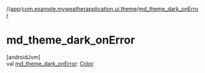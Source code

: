 //[app](../../index.md)/[com.example.myweatherapplication.ui.theme](index.md)/[md_theme_dark_onError](md_theme_dark_on-error.md)

# md_theme_dark_onError

[androidJvm]\
val [md_theme_dark_onError](md_theme_dark_on-error.md): [Color](https://developer.android.com/reference/kotlin/androidx/compose/ui/graphics/Color.html)
